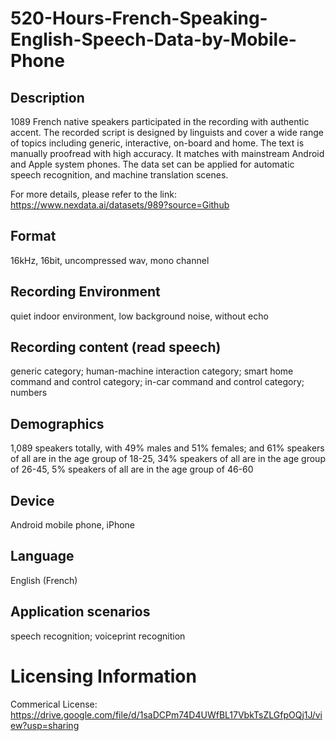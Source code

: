 # 520-Hours-French-Speaking-English-Speech-Data-by-Mobile-Phone


## Description
1089 French native speakers participated in the recording with authentic accent. The recorded script is designed by linguists and cover a wide range of topics including generic, interactive, on-board and home. The text is manually proofread with high accuracy. It matches with mainstream Android and Apple system phones. The data set can be applied for automatic speech recognition, and machine translation scenes.

For more details, please refer to the link: https://www.nexdata.ai/datasets/989?source=Github


## Format
16kHz, 16bit, uncompressed wav, mono channel

## Recording Environment
quiet indoor environment, low background noise, without echo

## Recording content (read speech)
generic category; human-machine interaction category; smart home command and control category; in-car command and control category; numbers

## Demographics
1,089 speakers totally, with 49% males and 51% females; and 61% speakers of all are in the age group of 18-25, 34% speakers of all are in the age group of 26-45, 5% speakers of all are in the age group of 46-60

## Device
Android mobile phone, iPhone

## Language
English (French)

## Application scenarios
speech recognition; voiceprint recognition

# Licensing Information
Commerical License: https://drive.google.com/file/d/1saDCPm74D4UWfBL17VbkTsZLGfpOQj1J/view?usp=sharing
